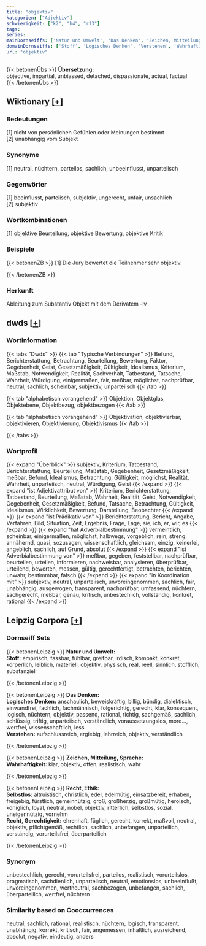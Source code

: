 ```yaml
---
title: "objektiv"
kategorien: ["Adjektiv"]
schwierigkeit: ["k2", "h4", "r13"]
tags:
series:
mainDornseiffs: ['Natur und Umwelt', 'Das Denken', 'Zeichen, Mitteilung, Sprache', 'Recht, Ethik']
domainDornseiffs: ['Stoff', 'Logisches Denken', 'Verstehen', 'Wahrhaftigkeit', 'Selbstlos', 'Recht, Gerechtigkeit']
url: "objektiv"
---
```


{{< betonenÜbs >}}
**Übersetzung:**  
objective, impartial, unbiassed, detached, dispassionate, actual, factual  
{{< /betonenÜbs >}}

## Wiktionary [[+](https://de.wiktionary.org/wiki/objektiv)]

### Bedeutungen
[1] nicht von persönlichen Gefühlen oder Meinungen bestimmt  
[2] unabhängig vom Subjekt  

### Synonyme
[1] neutral, nüchtern, parteilos, sachlich, unbeeinflusst, unparteiisch  

### Gegenwörter
[1] beeinflusst, parteiisch, subjektiv, ungerecht, unfair, unsachlich  
[2] subjektiv  

### Wortkombinationen
[1] objektive Beurteilung, objektive Bewertung, objektive Kritik  

### Beispiele
{{< betonenZB >}}
[1] Die Jury bewertet die Teilnehmer sehr objektiv.  

{{< /betonenZB >}}
### Herkunft
Ableitung zum Substantiv Objekt mit dem Derivatem -iv  



## dwds [[+](https://www.dwds.de/wb/objektiv)]

### Wortinformation
{{< tabs "Dwds" >}}
{{< tab "Typische Verbindungen" >}}
Befund, Berichterstattung, Betrachtung, Beurteilung, Bewertung, Faktor, Gegebenheit, Geist, Gesetzmäßigkeit, Gültigkeit, Idealismus, Kriterium, Maßstab, Notwendigkeit, Realität, Sachverhalt, Tatbestand, Tatsache, Wahrheit, Würdigung, einigermaßen, fair, meßbar, möglichst, nachprüfbar, neutral, sachlich, scheinbar, subjektiv, unparteiisch
{{< /tab >}}

{{< tab "alphabetisch vorangehend" >}}
Objektion, Objektglas, Objektebene, Objektbezug, objektbezogen
{{< /tab >}}

{{< tab "alphabetisch vorangehend" >}}
Objektivation, objektivierbar, objektivieren, Objektivierung, Objektivismus
{{< /tab >}}

{{< /tabs >}}

### Wortprofil
{{< expand "Überblick" >}} subjektiv, Kriterium, Tatbestand, Berichterstattung, Beurteilung, Maßstab, Gegebenheit, Gesetzmäßigkeit, meßbar, Befund, Idealismus, Betrachtung, Gültigkeit, möglichst, Realität, Wahrheit, unparteiisch, neutral, Würdigung, Geist {{< /expand >}}
{{< expand "ist Adjektivattribut von" >}} Kriterium, Berichterstattung, Tatbestand, Beurteilung, Maßstab, Wahrheit, Realität, Geist, Notwendigkeit, Gegebenheit, Gesetzmäßigkeit, Befund, Tatsache, Betrachtung, Gültigkeit, Idealismus, Wirklichkeit, Bewertung, Darstellung, Beobachter {{< /expand >}}
{{< expand "ist Prädikativ von" >}} Berichterstattung, Bericht, Angabe, Verfahren, Bild, Situation, Zeit, Ergebnis, Frage, Lage, sie, ich, er, wir, es {{< /expand >}}
{{< expand "hat Adverbialbestimmung" >}} vermeintlich, scheinbar, einigermaßen, möglichst, halbwegs, vorgeblich, rein, streng, annähernd, quasi, sozusagen, wissenschaftlich, gleichsam, einzig, keinerlei, angeblich, sachlich, auf Grund, absolut {{< /expand >}}
{{< expand "ist Adverbialbestimmung von" >}} meßbar, gegeben, feststellbar, nachprüfbar, beurteilen, urteilen, informieren, nachweisbar, analysieren, überprüfbar, urteilend, bewerten, messen, gültig, gerechtfertigt, betrachten, berichten, unwahr, bestimmbar, falsch {{< /expand >}}
{{< expand "in Koordination mit" >}} subjektiv, neutral, unparteiisch, unvoreingenommen, sachlich, fair, unabhängig, ausgewogen, transparent, nachprüfbar, umfassend, nüchtern, sachgerecht, meßbar, genau, kritisch, unbestechlich, vollständig, konkret, rational {{< /expand >}}

## Leipzig Corpora [[+](https://corpora.uni-leipzig.de/en/res?word=objektiv&corpusId=deu_newscrawl-public_2018)]

### Dornseiff Sets
{{< betonenLeipzig >}}
**Natur und Umwelt:**  
**Stoff:** empirisch, fassbar, fühlbar, greifbar, irdisch, kompakt, konkret, körperlich, leiblich, materiell, objektiv, physisch, real, reell, sinnlich, stofflich, substanziell  

{{< /betonenLeipzig >}}


{{< betonenLeipzig >}}
**Das Denken:**  
**Logisches Denken:** anschaulich, beweiskräftig, billig, bündig, dialektisch, einwandfrei, fachlich, fachmännisch, folgerichtig, gerecht, klar, konsequent, logisch, nüchtern, objektiv, passend, rational, richtig, sachgemäß, sachlich, schlüssig, triftig, unparteiisch, verständlich, voraussetzungslos, more..., wertfrei, wissenschaftlich, less  
**Verstehen:** aufschlussreich, ergiebig, lehrreich, objektiv, verständlich  

{{< /betonenLeipzig >}}


{{< betonenLeipzig >}}
**Zeichen, Mitteilung, Sprache:**  
**Wahrhaftigkeit:** klar, objektiv, offen, realistisch, wahr  

{{< /betonenLeipzig >}}


{{< betonenLeipzig >}}
**Recht, Ethik:**  
**Selbstlos:** altruistisch, christlich, edel, edelmütig, einsatzbereit, erhaben, freigebig, fürstlich, gemeinnützig, groß, großherzig, großmütig, heroisch, königlich, loyal, neutral, nobel, objektiv, ritterlich, selbstlos, sozial, uneigennützig, vornehm  
**Recht, Gerechtigkeit:** ehrenhaft, füglich, gerecht, korrekt, maßvoll, neutral, objektiv, pflichtgemäß, rechtlich, sachlich, unbefangen, unparteilich, verständig, vorurteilsfrei, überparteilich  

{{< /betonenLeipzig >}}

### Synonym
unbestechlich, gerecht, vorurteilsfrei, parteilos, realistisch, vorurteilslos, pragmatisch, sachdienlich, unparteiisch, neutral, emotionslos, unbeeinflußt, unvoreingenommen, wertneutral, sachbezogen, unbefangen, sachlich, überparteilich, wertfrei, nüchtern


### Similarity based on Cooccurrences
neutral, sachlich, rational, realistisch, nüchtern, logisch, transparent, unabhängig, korrekt, kritisch, fair, angemessen, inhaltlich, ausreichend, absolut, negativ, eindeutig, anders

